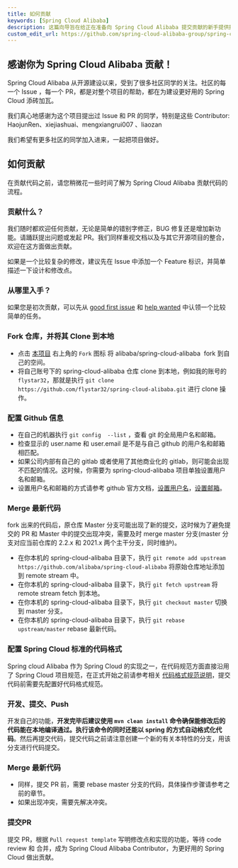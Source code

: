 ```yaml
---
title: 如何贡献
keywords: [Spring Cloud Alibaba]
description: 这篇向导旨在给正在准备向 Spring Cloud Alibaba 提交贡献的新手提供指导。
custom_edit_url: https://github.com/spring-cloud-alibaba-group/spring-cloud-alibaba-group.github.io/blob/main/i18n/zh-cn/docusaurus-plugin-content-docs/current/developers/contributor-guide/new-contributor-guide_dev.md
---
```



## 感谢你为 Spring Cloud Alibaba 贡献！

Spring Cloud Alibaba 从开源建设以来，受到了很多社区同学的关注。社区的每一个 Issue ，每一个 PR，都是对整个项目的帮助，都在为建设更好用的 Spring Cloud 添砖加瓦。

我们真心地感谢为这个项目提出过 Issue 和 PR 的同学，特别是这些 Contributor: HaojunRen、xiejiashuai、mengxiangrui007 、liaozan

我们希望有更多社区的同学加入进来，一起把项目做好。

## 如何贡献

在贡献代码之前，请您稍微花一些时间了解为 Spring Cloud Alibaba 贡献代码的流程。

### 贡献什么？

我们随时都欢迎任何贡献，无论是简单的错别字修正，BUG 修复还是增加新功能。请踊跃提出问题或发起 PR。我们同样重视文档以及与其它开源项目的整合，欢迎在这方面做出贡献。

如果是一个比较复杂的修改，建议先在 Issue 中添加一个 Feature 标识，并简单描述一下设计和修改点。

### 从哪里入手？

如果您是初次贡献，可以先从 [good first issue](https://github.com/spring-cloud-incubator/spring-cloud-alibaba/labels/good%20first%20issue)  和 [help wanted](https://github.com/alibaba/spring-cloud-alibaba/labels/help%20wanted) 中认领一个比较简单的任务。


### Fork 仓库，并将其 Clone 到本地

- 点击 [本项目](https://github.com/alibaba/spring-cloud-alibaba) 右上角的 `Fork` 图标 将 alibaba/spring-cloud-alibaba  fork 到自己的空间。
- 将自己账号下的 spring-cloud-alibaba 仓库 clone 到本地，例如我的账号的 `flystar32`，那就是执行 `git clone https://github.com/flystar32/spring-cloud-alibaba.git` 进行 clone 操作。

### 配置 Github 信息

- 在自己的机器执行 `git config  --list` ，查看 git 的全局用户名和邮箱。
- 检查显示的 user.name 和 user.email 是不是与自己 github 的用户名和邮箱相匹配。
- 如果公司内部有自己的 gitlab 或者使用了其他商业化的 gitlab，则可能会出现不匹配的情况。这时候，你需要为 spring-cloud-alibaba 项目单独设置用户名和邮箱。
- 设置用户名和邮箱的方式请参考 github 官方文档，[设置用户名](https://help.github.com/articles/setting-your-username-in-git/#setting-your-git-username-for-a-single-repository)，[设置邮箱](https://help.github.com/articles/setting-your-commit-email-address-in-git/)。

### Merge 最新代码

fork 出来的代码后，原仓库 Master 分支可能出现了新的提交，这时候为了避免提交的  PR 和 Master 中的提交出现冲突，需要及时 merge master 分支(master 分支对应当前仓库的 2.2.x 和 2021.x 两个主干分支，同时维护)。

- 在你本机的 spring-cloud-alibaba 目录下，执行 `git remote add upstream https://github.com/alibaba/spring-cloud-alibaba` 将原始仓库地址添加到 remote stream 中。
- 在你本机的 spring-cloud-alibaba 目录下，执行 `git fetch upstream` 将 remote stream fetch 到本地。
- 在你本机的 spring-cloud-alibaba 目录下，执行 `git checkout master` 切换到 master 分支。
- 在你本机的 spring-cloud-alibaba 目录下，执行 `git rebase upstream/master` rebase 最新代码。

### 配置 Spring Cloud 标准的代码格式

Spring cloud Alibaba 作为 Spring Cloud 的实现之一，在代码规范方面直接沿用了 Spring Cloud 项目规范，在正式开始之前请参考相关 [代码格式规范说明](https://github.com/spring-cloud/spring-cloud-build#checkstyle)，提交代码前需要先配置好代码格式规范。

### 开发、提交、Push

开发自己的功能，**开发完毕后建议使用 `mvn clean install` 命令确保能修改后的代码能在本地编译通过。执行该命令的同时还能以 spring 的方式自动格式化代码**。然后再提交代码，提交代码之前请注意创建一个新的有关本特性的分支，用该分支进行代码提交。

### Merge 最新代码

- 同样，提交  PR 前，需要 rebase master 分支的代码，具体操作步骤请参考之前的章节。
- 如果出现冲突，需要先解决冲突。

### 提交PR

提交 PR，根据 `Pull request template` 写明修改点和实现的功能，等待 code review 和 合并，成为 Spring Cloud Alibaba Contributor，为更好用的 Spring Cloud 做出贡献。
